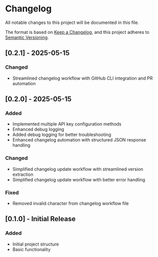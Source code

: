 # Changelog

All notable changes to this project will be documented in this file.

The format is based on [Keep a Changelog](https://keepachangelog.com/en/1.0.0/),
and this project adheres to [Semantic Versioning](https://semver.org/spec/v2.0.0.html).

## [0.2.1] - 2025-05-15

### Changed
- Streamlined changelog workflow with GitHub CLI integration and PR automation

## [0.2.0] - 2025-05-15

### Added
- Implemented multiple API key configuration methods
- Enhanced debug logging
- Added debug logging for better troubleshooting
- Enhanced changelog automation with structured JSON response handling

### Changed
- Simplified changelog update workflow with streamlined version extraction
- Simplified changelog update workflow with better error handling

### Fixed
- Removed invalid character from changelog workflow file

## [0.1.0] - Initial Release

### Added
- Initial project structure
- Basic functionality